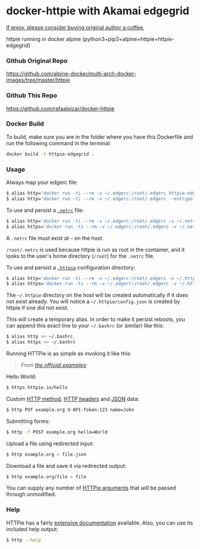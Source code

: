 # docker-httpie with Akamai edgegrid

[If enjoy, please consider buying original author a coffee.](https://www.buymeacoffee.com/ozbillwang)

httpie running in docker alpine (python3+pip3+alpine+httpie+httpie-edgegrid)

### Github Original Repo

https://github.com/alpine-docker/multi-arch-docker-images/tree/master/httpie

### Github This Repo

https://github.com/rafaalpizar/docker-httpie

### Docker Build
To build, make sure you are in the folder where you have this Dockerfile and run the following command in the terminal:

```bash
docker build -t httpie-edgegrid .
```

### Usage
Always map your edgerc file:

```bash
$ alias http='docker run -ti --rm -v ~/.edgerc:/root/.edgerc httpie-edgegrid'
$ alias http='docker run -ti --rm -v ~/.edgerc:/root/.edgerc --entrypoint=https httpie-edgegrid'
```

To use and persist a [`.netrc`](https://httpie.org/docs#netrc) file:

```bash
$ alias http='docker run -ti --rm -v ~/.edgerc:/root/.edgerc -v ~/.netrc:/root/.netrc httpie-edgegrid'
$ alias https='docker run -ti --rm -v ~/.edgerc:/root/.edgerc -v ~/.netrc:/root/.netrc --entrypoint=https httpie-edgegrid'
```

A `.netrc` file must exist at `~` on the host.

`/root/.netrc` is used because httpie is run as root in the container, and it
looks to the user's home directory (`/root`) for the `.netrc` file.

To use and persist a [`.httpie`](https://httpie.org/docs#config) configuration
directory:

```bash
$ alias http='docker run -ti --rm -v ~/.edgerc:/root/.edgerc -v ~/.httpie:/root/.httpie httpie-edgegrid'
$ alias https='docker run -ti --rm -v ~/.edgerc:/root/.edgerc -v ~/.httpie:/root/.httpie --entrypoint=https httpie-edgegrid'
```

The `~/.httpie` directory on the host will be created automatically if it does
not exist already. You will notice a `~/.httpie/config.json` is created by
httpie if one did not exist.

This will create a temporary alias. In order to make it persist reboots,
you can append this exact line to your `~/.bashrc` (or similar) like this:

```bash
$ alias http >> ~/.bashrc
$ alias https >> ~/.bashrc
```

Running HTTPie is as simple as invoking it like this:

> _From [the official examples](https://github.com/jakubroztocil/httpie#examples):_

Hello World:

```bash
$ https httpie.io/hello
```

Custom [HTTP method](https://httpie.io/docs#http-method), [HTTP headers](https://httpie.io/docs#http-headers) and [JSON](https://httpie.io/docs#json) data:

```bash
$ http PUT example.org X-API-Token:123 name=John
```

Submitting forms:

```bash
$ http -f POST example.org hello=World
```

Upload a file using redirected input:

```bash
$ http example.org < file.json
```

Download a file and save it via redirected output:

```bash
$ http example.org/file > file
```

You can supply any number of [HTTPie arguments](https://github.com/jakubroztocil/httpie#readme)
that will be passed through unmodified.

### Help

HTTPie has a fairly [extensive documentation](https://github.com/jakubroztocil/httpie#readme) available.
Also, you can use its included help output:

```bash
$ http --help
```
